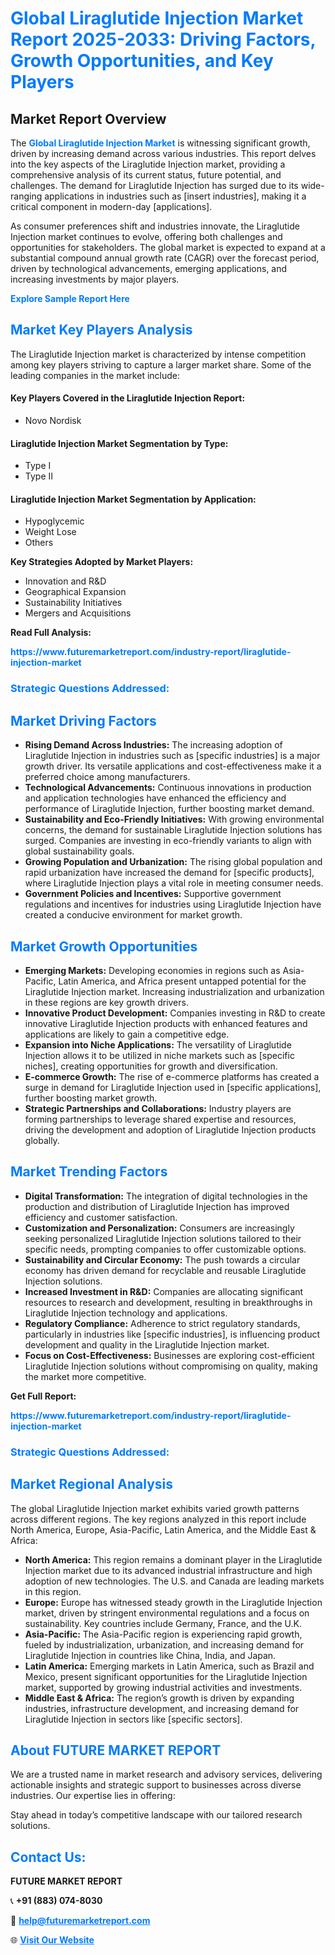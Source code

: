 <h1 style="color: #007BFF;">Global Liraglutide Injection Market Report 2025-2033: Driving Factors, Growth Opportunities, and Key Players</h1>

<section id="overview">
<h2>Market Report Overview</h2>
<p>The <a href="https://www.futuremarketreport.com/industry-report/liraglutide-injection-market" style="color: #007BFF; text-decoration: none;"><strong>Global Liraglutide Injection Market</strong></a> is witnessing significant growth, driven by increasing demand across various industries. This report delves into the key aspects of the Liraglutide Injection market, providing a comprehensive analysis of its current status, future potential, and challenges. The demand for Liraglutide Injection has surged due to its wide-ranging applications in industries such as [insert industries], making it a critical component in modern-day [applications].</p>
<p>As consumer preferences shift and industries innovate, the Liraglutide Injection market continues to evolve, offering both challenges and opportunities for stakeholders. The global market is expected to expand at a substantial compound annual growth rate (CAGR) over the forecast period, driven by technological advancements, emerging applications, and increasing investments by major players.</p>
</section>

<section id="overview">
<p><a href="https://www.futuremarketreport.com/request-sample/reportId=60379" style="color: #007BFF; text-decoration: none;"><strong>Explore Sample Report Here</strong></a></p>
</section>

<section id="key-players">
<h2 style="color: #007BFF;">Market Key Players Analysis</h2>
<p>The Liraglutide Injection market is characterized by intense competition among key players striving to capture a larger market share. Some of the leading companies in the market include:</p>
<h4>Key Players Covered in the Liraglutide Injection Report:</h4>
<ul><li>Novo Nordisk</li></ul>
<h4>Liraglutide Injection Market Segmentation by Type:</h4>
<ul><li>Type I</li><li>Type II</li></ul>

<h4>Liraglutide Injection Market Segmentation by Application:</h4>
<ul><li>Hypoglycemic</li><li>Weight Lose</li><li>Others</li></ul>
<p><strong>Key Strategies Adopted by Market Players:</strong></p>
<ul>
<li>Innovation and R&D</li>
<li>Geographical Expansion</li>
<li>Sustainability Initiatives</li>
<li>Mergers and Acquisitions</li>
</ul>
</section>

<section>
<p><strong>Read Full Analysis: </strong></p><a href="https://www.futuremarketreport.com/industry-report/liraglutide-injection-market" style="color: #007BFF; text-decoration: none;"><strong>https://www.futuremarketreport.com/industry-report/liraglutide-injection-market</strong></a>
<h3 style="color: #007BFF;">Strategic Questions Addressed:</h3>
</section>

<section id="driving-factors">
<h2 style="color: #007BFF;">Market Driving Factors</h2>
<ul>
<li><strong>Rising Demand Across Industries:</strong> The increasing adoption of Liraglutide Injection in industries such as [specific industries] is a major growth driver. Its versatile applications and cost-effectiveness make it a preferred choice among manufacturers.</li>
<li><strong>Technological Advancements:</strong> Continuous innovations in production and application technologies have enhanced the efficiency and performance of Liraglutide Injection, further boosting market demand.</li>
<li><strong>Sustainability and Eco-Friendly Initiatives:</strong> With growing environmental concerns, the demand for sustainable Liraglutide Injection solutions has surged. Companies are investing in eco-friendly variants to align with global sustainability goals.</li>
<li><strong>Growing Population and Urbanization:</strong> The rising global population and rapid urbanization have increased the demand for [specific products], where Liraglutide Injection plays a vital role in meeting consumer needs.</li>
<li><strong>Government Policies and Incentives:</strong> Supportive government regulations and incentives for industries using Liraglutide Injection have created a conducive environment for market growth.</li>
</ul>
</section>

<section id="growth-opportunities">
<h2 style="color: #007BFF;">Market Growth Opportunities</h2>
<ul>
<li><strong>Emerging Markets:</strong> Developing economies in regions such as Asia-Pacific, Latin America, and Africa present untapped potential for the Liraglutide Injection market. Increasing industrialization and urbanization in these regions are key growth drivers.</li>
<li><strong>Innovative Product Development:</strong> Companies investing in R&D to create innovative Liraglutide Injection products with enhanced features and applications are likely to gain a competitive edge.</li>
<li><strong>Expansion into Niche Applications:</strong> The versatility of Liraglutide Injection allows it to be utilized in niche markets such as [specific niches], creating opportunities for growth and diversification.</li>
<li><strong>E-commerce Growth:</strong> The rise of e-commerce platforms has created a surge in demand for Liraglutide Injection used in [specific applications], further boosting market growth.</li>
<li><strong>Strategic Partnerships and Collaborations:</strong> Industry players are forming partnerships to leverage shared expertise and resources, driving the development and adoption of Liraglutide Injection products globally.</li>
</ul>
</section>

<section id="trending-factors">
<h2 style="color: #007BFF;">Market Trending Factors</h2>
<ul>
<li><strong>Digital Transformation:</strong> The integration of digital technologies in the production and distribution of Liraglutide Injection has improved efficiency and customer satisfaction.</li>
<li><strong>Customization and Personalization:</strong> Consumers are increasingly seeking personalized Liraglutide Injection solutions tailored to their specific needs, prompting companies to offer customizable options.</li>
<li><strong>Sustainability and Circular Economy:</strong> The push towards a circular economy has driven demand for recyclable and reusable Liraglutide Injection solutions.</li>
<li><strong>Increased Investment in R&D:</strong> Companies are allocating significant resources to research and development, resulting in breakthroughs in Liraglutide Injection technology and applications.</li>
<li><strong>Regulatory Compliance:</strong> Adherence to strict regulatory standards, particularly in industries like [specific industries], is influencing product development and quality in the Liraglutide Injection market.</li>
<li><strong>Focus on Cost-Effectiveness:</strong> Businesses are exploring cost-efficient Liraglutide Injection solutions without compromising on quality, making the market more competitive.</li>
</ul>
</section>

<section>
<p><strong>Get Full Report: </strong></p><a href="https://www.futuremarketreport.com/industry-report/liraglutide-injection-market" style="color: #007BFF; text-decoration: none;"><strong>https://www.futuremarketreport.com/industry-report/liraglutide-injection-market</strong></a>
<h3 style="color: #007BFF;">Strategic Questions Addressed:</h3>
</section>


<section id="regional-analysis">
<h2 style="color: #007BFF;">Market Regional Analysis</h2>
<p>The global Liraglutide Injection market exhibits varied growth patterns across different regions. The key regions analyzed in this report include North America, Europe, Asia-Pacific, Latin America, and the Middle East & Africa:</p>
<ul>
<li><strong>North America:</strong> This region remains a dominant player in the Liraglutide Injection market due to its advanced industrial infrastructure and high adoption of new technologies. The U.S. and Canada are leading markets in this region.</li>
<li><strong>Europe:</strong> Europe has witnessed steady growth in the Liraglutide Injection market, driven by stringent environmental regulations and a focus on sustainability. Key countries include Germany, France, and the U.K.</li>
<li><strong>Asia-Pacific:</strong> The Asia-Pacific region is experiencing rapid growth, fueled by industrialization, urbanization, and increasing demand for Liraglutide Injection in countries like China, India, and Japan.</li>
<li><strong>Latin America:</strong> Emerging markets in Latin America, such as Brazil and Mexico, present significant opportunities for the Liraglutide Injection market, supported by growing industrial activities and investments.</li>
<li><strong>Middle East & Africa:</strong> The region’s growth is driven by expanding industries, infrastructure development, and increasing demand for Liraglutide Injection in sectors like [specific sectors].</li>
</ul>
</section>

<footer>
<h2 style="color: #007BFF;">About FUTURE MARKET REPORT</h2>
<p>We are a trusted name in market research and advisory services, delivering actionable insights and strategic support to businesses across diverse industries. Our expertise lies in offering:</p>

<p>Stay ahead in today’s competitive landscape with our tailored research solutions.</p>

<h2 style="color: #007BFF;">Contact Us:</h2>
<p><strong>FUTURE MARKET REPORT</strong></p>
<p>📞 <strong>+91 (883) 074-8030</strong></p>
<p>📧 <strong><a href="mailto:help@futuremarketreport.com" style="color: #007BFF;">help@futuremarketreport.com</a></strong></p>
<p>🌐 <strong><a href="https://www.futuremarketreport.com/" style="color: #007BFF;">Visit Our Website</a></strong></p>
</footer>